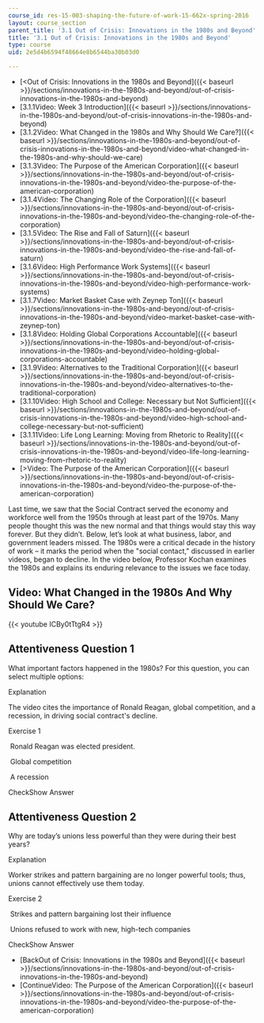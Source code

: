 ```yaml
---
course_id: res-15-003-shaping-the-future-of-work-15-662x-spring-2016
layout: course_section
parent_title: '3.1 Out of Crisis: Innovations in the 1980s and Beyond'
title: '3.1 Out of Crisis: Innovations in the 1980s and Beyond'
type: course
uid: 2e5d4b6594f48664e8b6544ba30b03d0

---
```


*   [<Out of Crisis: Innovations in the 1980s and Beyond]({{< baseurl >}}/sections/innovations-in-the-1980s-and-beyond/out-of-crisis-innovations-in-the-1980s-and-beyond)
*   [3.1.1Video: Week 3 Introduction]({{< baseurl >}}/sections/innovations-in-the-1980s-and-beyond/out-of-crisis-innovations-in-the-1980s-and-beyond)
*   [3.1.2Video: What Changed in the 1980s and Why Should We Care?]({{< baseurl >}}/sections/innovations-in-the-1980s-and-beyond/out-of-crisis-innovations-in-the-1980s-and-beyond/video-what-changed-in-the-1980s-and-why-should-we-care)
*   [3.1.3Video: The Purpose of the American Corporation]({{< baseurl >}}/sections/innovations-in-the-1980s-and-beyond/out-of-crisis-innovations-in-the-1980s-and-beyond/video-the-purpose-of-the-american-corporation)
*   [3.1.4Video: The Changing Role of the Corporation]({{< baseurl >}}/sections/innovations-in-the-1980s-and-beyond/out-of-crisis-innovations-in-the-1980s-and-beyond/video-the-changing-role-of-the-corporation)
*   [3.1.5Video: The Rise and Fall of Saturn]({{< baseurl >}}/sections/innovations-in-the-1980s-and-beyond/out-of-crisis-innovations-in-the-1980s-and-beyond/video-the-rise-and-fall-of-saturn)
*   [3.1.6Video: High Performance Work Systems]({{< baseurl >}}/sections/innovations-in-the-1980s-and-beyond/out-of-crisis-innovations-in-the-1980s-and-beyond/video-high-performance-work-systems)
*   [3.1.7Video: Market Basket Case with Zeynep Ton]({{< baseurl >}}/sections/innovations-in-the-1980s-and-beyond/out-of-crisis-innovations-in-the-1980s-and-beyond/video-market-basket-case-with-zeynep-ton)
*   [3.1.8Video: Holding Global Corporations Accountable]({{< baseurl >}}/sections/innovations-in-the-1980s-and-beyond/out-of-crisis-innovations-in-the-1980s-and-beyond/video-holding-global-corporations-accountable)
*   [3.1.9Video: Alternatives to the Traditional Corporation]({{< baseurl >}}/sections/innovations-in-the-1980s-and-beyond/out-of-crisis-innovations-in-the-1980s-and-beyond/video-alternatives-to-the-traditional-corporation)
*   [3.1.10Video: High School and College: Necessary but Not Sufficient]({{< baseurl >}}/sections/innovations-in-the-1980s-and-beyond/out-of-crisis-innovations-in-the-1980s-and-beyond/video-high-school-and-college-necessary-but-not-sufficient)
*   [3.1.11Video: Life Long Learning: Moving from Rhetoric to Reality]({{< baseurl >}}/sections/innovations-in-the-1980s-and-beyond/out-of-crisis-innovations-in-the-1980s-and-beyond/video-life-long-learning-moving-from-rhetoric-to-reality)
*   [\>Video: The Purpose of the American Corporation]({{< baseurl >}}/sections/innovations-in-the-1980s-and-beyond/out-of-crisis-innovations-in-the-1980s-and-beyond/video-the-purpose-of-the-american-corporation)

Last time, we saw that the Social Contract served the economy and workforce well from the 1950s through at least part of the 1970s. Many people thought this was the new normal and that things would stay this way forever. But they didn’t. Below, let’s look at what business, labor, and government leaders missed. The 1980s were a critical decade in the history of work – it marks the period when the "social contact," discussed in earlier videos, began to decline. In the video below, Professor Kochan examines the 1980s and explains its enduring relevance to the issues we face today.

Video: What Changed in the 1980s And Why Should We Care?
--------------------------------------------------------

{{< youtube ICBy0tTtgR4 >}}

Attentiveness Question 1
------------------------

What important factors happened in the 1980s? For this question, you can select multiple options:

Explanation

The video cites the importance of Ronald Reagan, global competition, and a recession, in driving social contract's decline.

Exercise 1

&nbsp;Ronald Reagan was elected president.&nbsp;

&nbsp;Global competition&nbsp;

&nbsp;A recession&nbsp;

CheckShow Answer

Attentiveness Question 2
------------------------

Why are today’s unions less powerful than they were during their best years?

Explanation

Worker strikes and pattern bargaining are no longer powerful tools; thus, unions cannot effectively use them today.

Exercise 2

&nbsp;Strikes and pattern bargaining lost their influence&nbsp;

&nbsp;Unions refused to work with new, high-tech companies&nbsp;

CheckShow Answer

*   [BackOut of Crisis: Innovations in the 1980s and Beyond]({{< baseurl >}}/sections/innovations-in-the-1980s-and-beyond/out-of-crisis-innovations-in-the-1980s-and-beyond)
*   [ContinueVideo: The Purpose of the American Corporation]({{< baseurl >}}/sections/innovations-in-the-1980s-and-beyond/out-of-crisis-innovations-in-the-1980s-and-beyond/video-the-purpose-of-the-american-corporation)